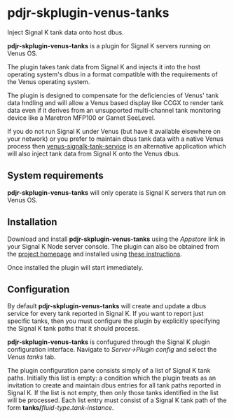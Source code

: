 # pdjr-skplugin-venus-tanks

Inject Signal K tank data onto host dbus.

__pdjr-skplugin-venus-tanks__ is a plugin for Signal K servers running
on Venus OS.

The plugin takes tank data from Signal K and injects it into the host
operating system's dbus in a format compatible with the requirements of
the Venus operating system.

The plugin is designed to compensate for the deficiencies of Venus'
tank data hndling and will allow a Venus based display like CCGX to
render tank data even if it derives from an unsupported multi-channel
tank monitoring device like a Maretron MFP100 or Garnet SeeLevel.

If you do not run Signal K under Venus (but have it available elsewhere
on your network) or you prefer to maintain dbus tank data with a native
Venus process then
[venus-signalk-tank-service](https://github.com/preeve9534/venus-signalk-tank-service)
is an alternative application which will also inject tank data from
Signal K onto the Venus dbus.

## System requirements

__pdjr-skplugin-venus-tanks__ will only operate is Signal K servers
that run on Venus OS.

## Installation

Download and install __pdjr-skplugin-venus-tanks__ using the _Appstore_
link in your Signal K Node server console.
The plugin can also be obtained from the 
[project homepage](https://github.com/preeve9534/pdjr-skplugin-venus-tanks)
and installed using
[these instructions](https://github.com/SignalK/signalk-server-node/blob/master/SERVERPLUGINS.md).

Once installed the plugin will start immediately.

## Configuration

By default __pdjr-skplugin-venus-tanks__ will create and update a dbus
service for every tank reported in Signal K.
If you want to report just specific tanks, then you must configure the
plugin by explicitly specifying the Signal K tank paths that it should
process.

__pdjr-skplugin-venus-tanks__ is confugured through the Signal K plugin
configuration interface.
Navigate to _Server->Plugin config_ and select the _Venus tanks_ tab.

The plugin configuration pane consists simply of a list of Signal K tank
paths.
Initially this list is empty: a condition which the plugin treats as an
invitation to create and maintain dbus entries for all tank paths
reported in Signal K.
If the list is not empty, then only those tanks identified in the list
will be processed.
Each list entry must consist of a Signal K tank path of the form
__tanks/__*fluid-type*__.__*tank-instance*.
